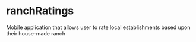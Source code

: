 # ranchRatings
Mobile application that allows user to rate local establishments based upon their house-made ranch 
